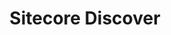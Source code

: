 ---
solution: ['search']
product: ['discover']
title: 'Sitecore Discover'
description: "From search to sale, Discover helps you create relevant experiences that drive conversions."
partials: ['solution/search-and-merchandizing/discover']
---